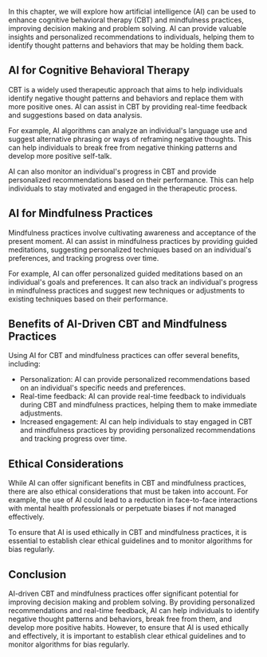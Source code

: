 
In this chapter, we will explore how artificial intelligence (AI) can be used to enhance cognitive behavioral therapy (CBT) and mindfulness practices, improving decision making and problem solving. AI can provide valuable insights and personalized recommendations to individuals, helping them to identify thought patterns and behaviors that may be holding them back.

AI for Cognitive Behavioral Therapy
-----------------------------------

CBT is a widely used therapeutic approach that aims to help individuals identify negative thought patterns and behaviors and replace them with more positive ones. AI can assist in CBT by providing real-time feedback and suggestions based on data analysis.

For example, AI algorithms can analyze an individual's language use and suggest alternative phrasing or ways of reframing negative thoughts. This can help individuals to break free from negative thinking patterns and develop more positive self-talk.

AI can also monitor an individual's progress in CBT and provide personalized recommendations based on their performance. This can help individuals to stay motivated and engaged in the therapeutic process.

AI for Mindfulness Practices
----------------------------

Mindfulness practices involve cultivating awareness and acceptance of the present moment. AI can assist in mindfulness practices by providing guided meditations, suggesting personalized techniques based on an individual's preferences, and tracking progress over time.

For example, AI can offer personalized guided meditations based on an individual's goals and preferences. It can also track an individual's progress in mindfulness practices and suggest new techniques or adjustments to existing techniques based on their performance.

Benefits of AI-Driven CBT and Mindfulness Practices
---------------------------------------------------

Using AI for CBT and mindfulness practices can offer several benefits, including:

* Personalization: AI can provide personalized recommendations based on an individual's specific needs and preferences.
* Real-time feedback: AI can provide real-time feedback to individuals during CBT and mindfulness practices, helping them to make immediate adjustments.
* Increased engagement: AI can help individuals to stay engaged in CBT and mindfulness practices by providing personalized recommendations and tracking progress over time.

Ethical Considerations
----------------------

While AI can offer significant benefits in CBT and mindfulness practices, there are also ethical considerations that must be taken into account. For example, the use of AI could lead to a reduction in face-to-face interactions with mental health professionals or perpetuate biases if not managed effectively.

To ensure that AI is used ethically in CBT and mindfulness practices, it is essential to establish clear ethical guidelines and to monitor algorithms for bias regularly.

Conclusion
----------

AI-driven CBT and mindfulness practices offer significant potential for improving decision making and problem solving. By providing personalized recommendations and real-time feedback, AI can help individuals to identify negative thought patterns and behaviors, break free from them, and develop more positive habits. However, to ensure that AI is used ethically and effectively, it is important to establish clear ethical guidelines and to monitor algorithms for bias regularly.
